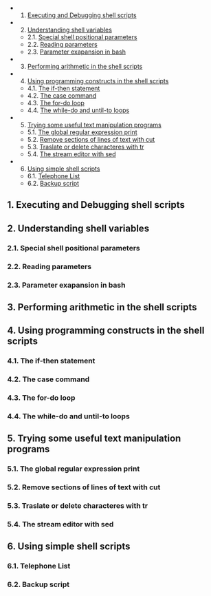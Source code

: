 <!-- vscode-markdown-toc -->
* 1. [Executing and Debugging shell scripts](#ExecutingandDebuggingshellscripts)
* 2. [Understanding shell variables](#Understandingshellvariables)
	* 2.1. [ Special shell positional parameters](#Specialshellpositionalparameters)
	* 2.2. [Reading parameters](#Readingparameters)
	* 2.3. [Parameter exapansion in bash](#Parameterexapansioninbash)
* 3. [Performing arithmetic in the shell scripts](#Performingarithmeticintheshellscripts)
* 4. [Using programming constructs in the shell scripts](#Usingprogrammingconstructsintheshellscripts)
	* 4.1. [The if-then statement](#Theif-thenstatement)
	* 4.2. [The case command](#Thecasecommand)
	* 4.3. [The for-do loop](#Thefor-doloop)
	* 4.4. [The while-do and until-to loops](#Thewhile-doanduntil-toloops)
* 5. [Trying some useful text manipulation programs](#Tryingsomeusefultextmanipulationprograms)
	* 5.1. [The global regular expression print](#Theglobalregularexpressionprint)
	* 5.2. [Remove sections of lines of text with cut](#Removesectionsoflinesoftextwithcut)
	* 5.3. [Traslate or delete characteres with tr](#Traslateordeletecharactereswithtr)
	* 5.4. [The stream editor with sed](#Thestreameditorwithsed)
* 6. [Using simple shell scripts](#Usingsimpleshellscripts)
	* 6.1. [Telephone List](#TelephoneList)
	* 6.2. [Backup script](#Backupscript)

<!-- vscode-markdown-toc-config
	numbering=true
	autoSave=true
	/vscode-markdown-toc-config -->
<!-- /vscode-markdown-toc -->


##  1. <a name='ExecutingandDebuggingshellscripts'></a>Executing and Debugging shell scripts

##  2. <a name='Understandingshellvariables'></a>Understanding shell variables

###  2.1. <a name='Specialshellpositionalparameters'></a> Special shell positional parameters

###  2.2. <a name='Readingparameters'></a>Reading parameters

###  2.3. <a name='Parameterexapansioninbash'></a>Parameter exapansion in bash

##  3. <a name='Performingarithmeticintheshellscripts'></a>Performing arithmetic in the shell scripts

##  4. <a name='Usingprogrammingconstructsintheshellscripts'></a>Using programming constructs in the shell scripts

###  4.1. <a name='Theif-thenstatement'></a>The if-then statement

###  4.2. <a name='Thecasecommand'></a>The case command

###  4.3. <a name='Thefor-doloop'></a>The for-do loop

###  4.4. <a name='Thewhile-doanduntil-toloops'></a>The while-do and until-to loops

##  5. <a name='Tryingsomeusefultextmanipulationprograms'></a>Trying some useful text manipulation programs

###  5.1. <a name='Theglobalregularexpressionprint'></a>The global regular expression print

###  5.2. <a name='Removesectionsoflinesoftextwithcut'></a>Remove sections of lines of text with cut

###  5.3. <a name='Traslateordeletecharactereswithtr'></a>Traslate or delete characteres with tr

###  5.4. <a name='Thestreameditorwithsed'></a>The stream editor with sed

##  6. <a name='Usingsimpleshellscripts'></a>Using simple shell scripts

###  6.1. <a name='TelephoneList'></a>Telephone List

###  6.2. <a name='Backupscript'></a>Backup script